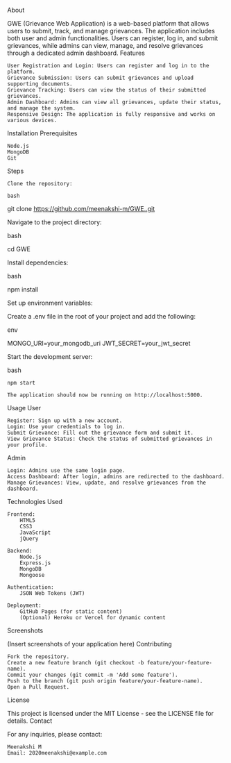 About

GWE (Grievance Web Application) is a web-based platform that allows users to submit, track, and manage grievances. The application includes both user and admin functionalities. Users can register, log in, and submit grievances, while admins can view, manage, and resolve grievances through a dedicated admin dashboard.
Features

    User Registration and Login: Users can register and log in to the platform.
    Grievance Submission: Users can submit grievances and upload supporting documents.
    Grievance Tracking: Users can view the status of their submitted grievances.
    Admin Dashboard: Admins can view all grievances, update their status, and manage the system.
    Responsive Design: The application is fully responsive and works on various devices.

Installation
Prerequisites

    Node.js
    MongoDB
    Git

Steps

    Clone the repository:

    bash

git clone https://github.com/meenakshi-m/GWE..git

Navigate to the project directory:

bash

cd GWE

Install dependencies:

bash

npm install

Set up environment variables:

Create a .env file in the root of your project and add the following:

env

MONGO_URI=your_mongodb_uri
JWT_SECRET=your_jwt_secret

Start the development server:

bash

    npm start

    The application should now be running on http://localhost:5000.

Usage
User

    Register: Sign up with a new account.
    Login: Use your credentials to log in.
    Submit Grievance: Fill out the grievance form and submit it.
    View Grievance Status: Check the status of submitted grievances in your profile.

Admin

    Login: Admins use the same login page.
    Access Dashboard: After login, admins are redirected to the dashboard.
    Manage Grievances: View, update, and resolve grievances from the dashboard.

Technologies Used

    Frontend:
        HTML5
        CSS3
        JavaScript
        jQuery

    Backend:
        Node.js
        Express.js
        MongoDB
        Mongoose

    Authentication:
        JSON Web Tokens (JWT)

    Deployment:
        GitHub Pages (for static content)
        (Optional) Heroku or Vercel for dynamic content

Screenshots

(Insert screenshots of your application here)
Contributing

    Fork the repository.
    Create a new feature branch (git checkout -b feature/your-feature-name).
    Commit your changes (git commit -m 'Add some feature').
    Push to the branch (git push origin feature/your-feature-name).
    Open a Pull Request.

License

This project is licensed under the MIT License - see the LICENSE file for details.
Contact

For any inquiries, please contact:

    Meenakshi M
    Email: 2020meenakshi@example.com
